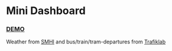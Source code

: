 # Mini Dashboard


### [DEMO](http://dashboard.andreas-nyberg.com/)


Weather from [SMHI](https://opendata.smhi.se/apidocs/metfcst/index.html) and bus/train/tram-departures from [Trafiklab](https://www.trafiklab.se/api/sl-realtidsinformation-4)